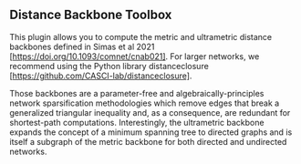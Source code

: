 ## Distance Backbone Toolbox

This plugin allows you to compute the metric and ultrametric distance backbones defined in Simas et al 2021 [https://doi.org/10.1093/comnet/cnab021]. For larger networks, we recommend using the Python library distanceclosure [https://github.com/CASCI-lab/distanceclosure]. 

Those backbones are a parameter-free and algebraically-principles network sparsification methodologies which remove edges that break a generalized triangular inequality and, as a consequence, are redundant for shortest-path computations. Interestingly, the ultrametric backbone expands the concept of a minimum spanning tree to directed graphs and is itself a subgraph of the metric backbone for both directed and undirected networks.
